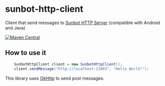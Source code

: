 # sunbot-http-client
Client that send messages to [Sunbot HTTP Server](https://github.com/Harium/sunbot-http) (compatible with Android and Java)

[![Maven Central](https://maven-badges.herokuapp.com/maven-central/com.harium.suneidesis/sunbot-http/badge.svg)](https://maven-badges.herokuapp.com/maven-central/com.harium.suneidesis/sunbot-http/)

## How to use it

```java
    SunbotHttpClient client = new SunbotHttpClient();
    client.sendMessage("http://localhost:11883", "Hello World!");
```

This library uses [OkHttp](https://square.github.io/okhttp/) to send post messages.